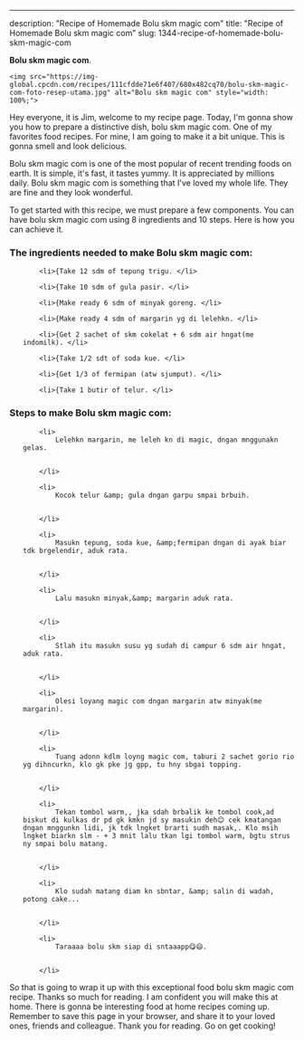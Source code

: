 ---
description: "Recipe of Homemade Bolu skm magic com"
title: "Recipe of Homemade Bolu skm magic com"
slug: 1344-recipe-of-homemade-bolu-skm-magic-com

<p>
	<strong>Bolu skm magic com</strong>. 
	
</p>
<p>
	
	<img src="https://img-global.cpcdn.com/recipes/111cfdde71e6f407/680x482cq70/bolu-skm-magic-com-foto-resep-utama.jpg" alt="Bolu skm magic com" style="width: 100%;">
	
	
</p>
<p>
	Hey everyone, it is Jim, welcome to my recipe page. Today, I'm gonna show you how to prepare a distinctive dish, bolu skm magic com. One of my favorites food recipes. For mine, I am going to make it a bit unique. This is gonna smell and look delicious.
</p>
	
<p>
	
</p>
<p>
	Bolu skm magic com is one of the most popular of recent trending foods on earth. It is simple, it's fast, it tastes yummy. It is appreciated by millions daily. Bolu skm magic com is something that I've loved my whole life. They are fine and they look wonderful.
</p>

<p>
To get started with this recipe, we must prepare a few components. You can have bolu skm magic com using 8 ingredients and 10 steps. Here is how you can achieve it.
</p>

<h3>The ingredients needed to make Bolu skm magic com:</h3>

<ol>
	
		<li>{Take 12 sdm of tepung trigu. </li>
	
		<li>{Take 10 sdm of gula pasir. </li>
	
		<li>{Make ready 6 sdm of minyak goreng. </li>
	
		<li>{Make ready 4 sdm of margarin yg di lelehkn. </li>
	
		<li>{Get 2 sachet of skm cokelat + 6 sdm air hngat(me indomilk). </li>
	
		<li>{Take 1/2 sdt of soda kue. </li>
	
		<li>{Get 1/3 of fermipan (atw sjumput). </li>
	
		<li>{Take 1 butir of telur. </li>
	
</ol>
<p>
	
</p>

<h3>Steps to make Bolu skm magic com:</h3>

<ol>
	
		<li>
			Lelehkn margarin, me leleh kn di magic, dngan mnggunakn gelas.
			
			
		</li>
	
		<li>
			Kocok telur &amp; gula dngan garpu smpai brbuih.
			
			
		</li>
	
		<li>
			Masukn tepung, soda kue, &amp;fermipan dngan di ayak biar tdk brgelendir, aduk rata.
			
			
		</li>
	
		<li>
			Lalu masukn minyak,&amp; margarin aduk rata.
			
			
		</li>
	
		<li>
			Stlah itu masukn susu yg sudah di campur 6 sdm air hngat, aduk rata.
			
			
		</li>
	
		<li>
			Olesi loyang magic com dngan margarin atw minyak(me margarin).
			
			
		</li>
	
		<li>
			Tuang adonn kdlm loyng magic com, taburi 2 sachet gorio rio yg dihncurkn, klo gk pke jg gpp, tu hny sbgai topping.
			
			
		</li>
	
		<li>
			Tekan tombol warm,, jka sdah brbalik ke tombol cook,ad biskut di kulkas dr pd gk kmkn jd sy masukin deh😊 cek kmatangan dngan mnggunkn lidi, jk tdk lngket brarti sudh masak,. Klo msih lngket biarkn slm - + 3 mnit lalu tkan lgi tombol warm, bgtu strus ny smpai bolu matang.
			
			
		</li>
	
		<li>
			Klo sudah matang diam kn sbntar, &amp; salin di wadah, potong cake...
			
			
		</li>
	
		<li>
			Taraaaa bolu skm siap di sntaaapp😋😄.
			
			
		</li>
	
</ol>

<p>
	
</p>

<p>
	So that is going to wrap it up with this exceptional food bolu skm magic com recipe. Thanks so much for reading. I am confident you will make this at home. There is gonna be interesting food at home recipes coming up. Remember to save this page in your browser, and share it to your loved ones, friends and colleague. Thank you for reading. Go on get cooking!
</p>
